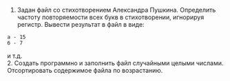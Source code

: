 1. Задан файл со стихотворением Александра Пушкина.
Определить частоту повторяемости всех букв в стихотворении,
игнорируя регистр.
Вывести результат в файл в виде:
```
а - 15
б - 7
```
и т.д.\
2. Создать программно и заполнить файл случайными целыми
числами. Отсортировать содержимое файла по возрастанию.